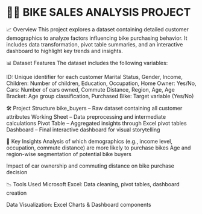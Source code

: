 # **🚴‍♂️ BIKE SALES ANALYSIS PROJECT**

📈 Overview
This project explores a dataset containing detailed customer demographics to analyze factors influencing bike purchasing behavior. It includes data transformation, pivot table summaries, and an interactive dashboard to highlight key trends and insights.

📊 Dataset Features
The dataset includes the following variables:

ID: Unique identifier for each customer
Marital Status,
Gender,
Income,
Children: Number of children,
Education,
Occupation,
Home Owner: Yes/No,
Cars: Number of cars owned,
Commute Distance,
Region,
Age,
Age Bracket: Age group classification,
Purchased Bike: Target variable (Yes/No)

🛠️ Project Structure
bike_buyers – Raw dataset containing all customer attributes
Working Sheet – Data preprocessing and intermediate calculations
Pivot Table – Aggregated insights through Excel pivot tables
Dashboard – Final interactive dashboard for visual storytelling

📌 Key Insights
Analysis of which demographics (e.g., income level, occupation, commute distance) are more likely to purchase bikes
Age and region-wise segmentation of potential bike buyers

Impact of car ownership and commuting distance on bike purchase decision

📉 Tools Used
Microsoft Excel: Data cleaning, pivot tables, dashboard creation

Data Visualization: Excel Charts & Dashboard components
